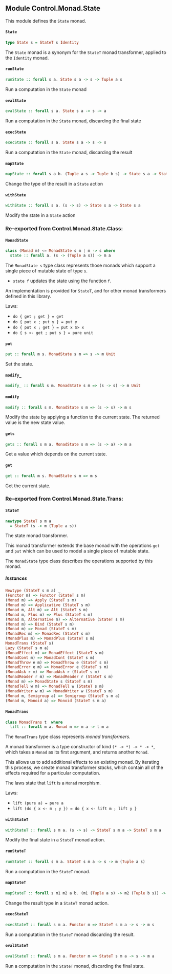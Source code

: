 ## Module Control.Monad.State

This module defines the `State` monad.

#### `State`

``` purescript
type State s = StateT s Identity
```

The `State` monad is a synonym for the `StateT` monad transformer, applied
to the `Identity` monad.

#### `runState`

``` purescript
runState :: forall s a. State s a -> s -> Tuple a s
```

Run a computation in the `State` monad

#### `evalState`

``` purescript
evalState :: forall s a. State s a -> s -> a
```

Run a computation in the `State` monad, discarding the final state

#### `execState`

``` purescript
execState :: forall s a. State s a -> s -> s
```

Run a computation in the `State` monad, discarding the result

#### `mapState`

``` purescript
mapState :: forall s a b. (Tuple a s -> Tuple b s) -> State s a -> State s b
```

Change the type of the result in a `State` action

#### `withState`

``` purescript
withState :: forall s a. (s -> s) -> State s a -> State s a
```

Modify the state in a `State` action


### Re-exported from Control.Monad.State.Class:

#### `MonadState`

``` purescript
class (Monad m) <= MonadState s m | m -> s where
  state :: forall a. (s -> (Tuple a s)) -> m a
```

The `MonadState s` type class represents those monads which support a single piece of mutable
state of type `s`.

- `state f` updates the state using the function `f`.

An implementation is provided for `StateT`, and for other monad transformers
defined in this library.

Laws:

- `do { get ; get } = get`
- `do { put x ; put y } = put y`
- `do { put x ; get } = put x $> x`
- `do { s <- get ; put s } = pure unit`


#### `put`

``` purescript
put :: forall m s. MonadState s m => s -> m Unit
```

Set the state.

#### `modify_`

``` purescript
modify_ :: forall s m. MonadState s m => (s -> s) -> m Unit
```

#### `modify`

``` purescript
modify :: forall s m. MonadState s m => (s -> s) -> m s
```

Modify the state by applying a function to the current state. The returned
value is the new state value.

#### `gets`

``` purescript
gets :: forall s m a. MonadState s m => (s -> a) -> m a
```

Get a value which depends on the current state.

#### `get`

``` purescript
get :: forall m s. MonadState s m => m s
```

Get the current state.

### Re-exported from Control.Monad.State.Trans:

#### `StateT`

``` purescript
newtype StateT s m a
  = StateT (s -> m (Tuple a s))
```

The state monad transformer.

This monad transformer extends the base monad with the operations `get`
and `put` which can be used to model a single piece of mutable state.

The `MonadState` type class describes the operations supported by this monad.

##### Instances
``` purescript
Newtype (StateT s m a) _
(Functor m) => Functor (StateT s m)
(Monad m) => Apply (StateT s m)
(Monad m) => Applicative (StateT s m)
(Monad m, Alt m) => Alt (StateT s m)
(Monad m, Plus m) => Plus (StateT s m)
(Monad m, Alternative m) => Alternative (StateT s m)
(Monad m) => Bind (StateT s m)
(Monad m) => Monad (StateT s m)
(MonadRec m) => MonadRec (StateT s m)
(MonadPlus m) => MonadPlus (StateT s m)
MonadTrans (StateT s)
Lazy (StateT s m a)
(MonadEffect m) => MonadEffect (StateT s m)
(MonadCont m) => MonadCont (StateT s m)
(MonadThrow e m) => MonadThrow e (StateT s m)
(MonadError e m) => MonadError e (StateT s m)
(MonadAsk r m) => MonadAsk r (StateT s m)
(MonadReader r m) => MonadReader r (StateT s m)
(Monad m) => MonadState s (StateT s m)
(MonadTell w m) => MonadTell w (StateT s m)
(MonadWriter w m) => MonadWriter w (StateT s m)
(Monad m, Semigroup a) => Semigroup (StateT s m a)
(Monad m, Monoid a) => Monoid (StateT s m a)
```

#### `MonadTrans`

``` purescript
class MonadTrans t  where
  lift :: forall m a. Monad m => m a -> t m a
```

The `MonadTrans` type class represents _monad transformers_.

A monad transformer is a type constructor of kind `(* -> *) -> * -> *`, which
takes a `Monad` as its first argument, and returns another `Monad`.

This allows us to add additional effects to an existing monad. By iterating this
process, we create monad transformer _stacks_, which contain all of the effects
required for a particular computation.

The laws state that `lift` is a `Monad` morphism.

Laws:

- `lift (pure a) = pure a`
- `lift (do { x <- m ; y }) = do { x <- lift m ; lift y }`

#### `withStateT`

``` purescript
withStateT :: forall s m a. (s -> s) -> StateT s m a -> StateT s m a
```

Modify the final state in a `StateT` monad action.

#### `runStateT`

``` purescript
runStateT :: forall s m a. StateT s m a -> s -> m (Tuple a s)
```

Run a computation in the `StateT` monad.

#### `mapStateT`

``` purescript
mapStateT :: forall s m1 m2 a b. (m1 (Tuple a s) -> m2 (Tuple b s)) -> StateT s m1 a -> StateT s m2 b
```

Change the result type in a `StateT` monad action.

#### `execStateT`

``` purescript
execStateT :: forall s m a. Functor m => StateT s m a -> s -> m s
```

Run a computation in the `StateT` monad discarding the result.

#### `evalStateT`

``` purescript
evalStateT :: forall s m a. Functor m => StateT s m a -> s -> m a
```

Run a computation in the `StateT` monad, discarding the final state.

